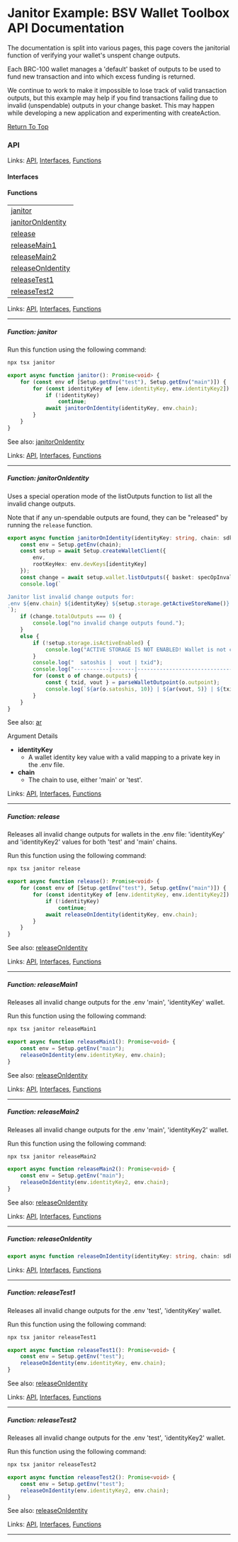# Janitor Example: BSV Wallet Toolbox API Documentation

The documentation is split into various pages, this page covers the janitorial
function of verifying your wallet's unspent change outputs.

Each BRC-100 wallet manages a 'default' basket of outputs to be used to fund new transaction and into which excess funding is returned.

We continue to work to make it impossible to lose track of valid transaction outputs,
but this example may help if you find transactions failing due to invalid (unspendable) outputs in your change basket.
This may happen while developing a new application and experimenting with createAction.

[Return To Top](./README.md)

<!--#region ts2md-api-merged-here-->
### API

Links: [API](#api), [Interfaces](#interfaces), [Functions](#functions)

#### Interfaces

#### Functions

| |
| --- |
| [janitor](#function-janitor) |
| [janitorOnIdentity](#function-janitoronidentity) |
| [release](#function-release) |
| [releaseMain1](#function-releasemain1) |
| [releaseMain2](#function-releasemain2) |
| [releaseOnIdentity](#function-releaseonidentity) |
| [releaseTest1](#function-releasetest1) |
| [releaseTest2](#function-releasetest2) |

Links: [API](#api), [Interfaces](#interfaces), [Functions](#functions)

---

##### Function: janitor

Run this function using the following command:

```bash
npx tsx janitor
```

```ts
export async function janitor(): Promise<void> {
    for (const env of [Setup.getEnv("test"), Setup.getEnv("main")]) {
        for (const identityKey of [env.identityKey, env.identityKey2]) {
            if (!identityKey)
                continue;
            await janitorOnIdentity(identityKey, env.chain);
        }
    }
}
```

See also: [janitorOnIdentity](./janitor.md#function-janitoronidentity)

Links: [API](#api), [Interfaces](#interfaces), [Functions](#functions)

---
##### Function: janitorOnIdentity

Uses a special operation mode of the listOutputs function to list all the invalid change outputs.

Note that if any un-spendable outputs are found, they can be "released" by running the `release` function.

```ts
export async function janitorOnIdentity(identityKey: string, chain: sdk.Chain): Promise<void> {
    const env = Setup.getEnv(chain);
    const setup = await Setup.createWalletClient({
        env,
        rootKeyHex: env.devKeys[identityKey]
    });
    const change = await setup.wallet.listOutputs({ basket: specOpInvalidChange });
    console.log(`

Janitor list invalid change outputs for:
.env ${env.chain} ${identityKey} ${setup.storage.getActiveStoreName()}
`);
    if (change.totalOutputs === 0) {
        console.log("no invalid change outputs found.");
    }
    else {
        if (!setup.storage.isActiveEnabled) {
            console.log("ACTIVE STORAGE IS NOT ENABLED! Wallet is not configured with currently active storage provider!");
        }
        console.log("  satoshis |  vout | txid");
        console.log("-----------|-------|--------------------------------------------");
        for (const o of change.outputs) {
            const { txid, vout } = parseWalletOutpoint(o.outpoint);
            console.log(`${ar(o.satoshis, 10)} | ${ar(vout, 5)} | ${txid}`);
        }
    }
}
```

See also: [ar](./listChange.md#function-ar)

Argument Details

+ **identityKey**
  + A wallet identity key value with a valid mapping to a private key in the .env file.
+ **chain**
  + The chain to use, either 'main' or 'test'.

Links: [API](#api), [Interfaces](#interfaces), [Functions](#functions)

---
##### Function: release

Releases all invalid change outputs for wallets in the .env file:
'identityKey' and 'identityKey2' values for both 'test' and 'main' chains.

Run this function using the following command:

```bash
npx tsx janitor release
```

```ts
export async function release(): Promise<void> {
    for (const env of [Setup.getEnv("test"), Setup.getEnv("main")]) {
        for (const identityKey of [env.identityKey, env.identityKey2]) {
            if (!identityKey)
                continue;
            await releaseOnIdentity(identityKey, env.chain);
        }
    }
}
```

See also: [releaseOnIdentity](./janitor.md#function-releaseonidentity)

Links: [API](#api), [Interfaces](#interfaces), [Functions](#functions)

---
##### Function: releaseMain1

Releases all invalid change outputs for the .env 'main', 'identityKey' wallet.

Run this function using the following command:

```bash
npx tsx janitor releaseMain1
```

```ts
export async function releaseMain1(): Promise<void> {
    const env = Setup.getEnv("main");
    releaseOnIdentity(env.identityKey, env.chain);
}
```

See also: [releaseOnIdentity](./janitor.md#function-releaseonidentity)

Links: [API](#api), [Interfaces](#interfaces), [Functions](#functions)

---
##### Function: releaseMain2

Releases all invalid change outputs for the .env 'main', 'identityKey2' wallet.

Run this function using the following command:

```bash
npx tsx janitor releaseMain2
```

```ts
export async function releaseMain2(): Promise<void> {
    const env = Setup.getEnv("main");
    releaseOnIdentity(env.identityKey2, env.chain);
}
```

See also: [releaseOnIdentity](./janitor.md#function-releaseonidentity)

Links: [API](#api), [Interfaces](#interfaces), [Functions](#functions)

---
##### Function: releaseOnIdentity

```ts
export async function releaseOnIdentity(identityKey: string, chain: sdk.Chain): Promise<void> 
```

Links: [API](#api), [Interfaces](#interfaces), [Functions](#functions)

---
##### Function: releaseTest1

Releases all invalid change outputs for the .env 'test', 'identityKey' wallet.

Run this function using the following command:

```bash
npx tsx janitor releaseTest1
```

```ts
export async function releaseTest1(): Promise<void> {
    const env = Setup.getEnv("test");
    releaseOnIdentity(env.identityKey, env.chain);
}
```

See also: [releaseOnIdentity](./janitor.md#function-releaseonidentity)

Links: [API](#api), [Interfaces](#interfaces), [Functions](#functions)

---
##### Function: releaseTest2

Releases all invalid change outputs for the .env 'test', 'identityKey2' wallet.

Run this function using the following command:

```bash
npx tsx janitor releaseTest2
```

```ts
export async function releaseTest2(): Promise<void> {
    const env = Setup.getEnv("test");
    releaseOnIdentity(env.identityKey2, env.chain);
}
```

See also: [releaseOnIdentity](./janitor.md#function-releaseonidentity)

Links: [API](#api), [Interfaces](#interfaces), [Functions](#functions)

---

<!--#endregion ts2md-api-merged-here-->